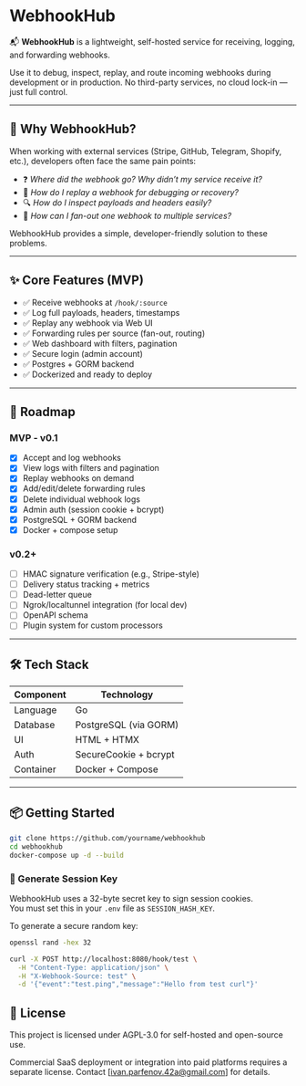 # WebhookHub

📬 **WebhookHub** is a lightweight, self-hosted service for receiving, logging, and forwarding webhooks.

Use it to debug, inspect, replay, and route incoming webhooks during development or in production. No third-party services, no cloud lock-in — just full control.

---

## 🚀 Why WebhookHub?

When working with external services (Stripe, GitHub, Telegram, Shopify, etc.), developers often face the same pain points:

- ❓ *Where did the webhook go? Why didn’t my service receive it?*
- 🔁 *How do I replay a webhook for debugging or recovery?*
- 🔍 *How do I inspect payloads and headers easily?*
- 📡 *How can I fan-out one webhook to multiple services?*

WebhookHub provides a simple, developer-friendly solution to these problems.

---

## ✨ Core Features (MVP)

- ✅ Receive webhooks at `/hook/:source`
- ✅ Log full payloads, headers, timestamps
- ✅ Replay any webhook via Web UI
- ✅ Forwarding rules per source (fan-out, routing)
- ✅ Web dashboard with filters, pagination
- ✅ Secure login (admin account)
- ✅ Postgres + GORM backend
- ✅ Dockerized and ready to deploy

---

## 📌 Roadmap

### MVP - v0.1
- [x] Accept and log webhooks
- [x] View logs with filters and pagination
- [x] Replay webhooks on demand
- [x] Add/edit/delete forwarding rules
- [x] Delete individual webhook logs
- [x] Admin auth (session cookie + bcrypt)
- [x] PostgreSQL + GORM backend
- [x] Docker + compose setup

### v0.2+
- [ ] HMAC signature verification (e.g., Stripe-style)
- [ ] Delivery status tracking + metrics
- [ ] Dead-letter queue
- [ ] Ngrok/localtunnel integration (for local dev)
- [ ] OpenAPI schema
- [ ] Plugin system for custom processors

---

## 🛠️ Tech Stack

| Component     | Technology        |
|---------------|-------------------|
| Language      | Go                |
| Database      | PostgreSQL (via GORM) |
| UI            | HTML + HTMX       |
| Auth          | SecureCookie + bcrypt |
| Container     | Docker + Compose  |

---

## 📦 Getting Started

```bash
git clone https://github.com/yourname/webhookhub
cd webhookhub
docker-compose up -d --build
```

### 🔐 Generate Session Key

WebhookHub uses a 32-byte secret key to sign session cookies.  
You must set this in your `.env` file as `SESSION_HASH_KEY`.

To generate a secure random key:

```bash
openssl rand -hex 32
```

```bash
curl -X POST http://localhost:8080/hook/test \
  -H "Content-Type: application/json" \
  -H "X-Webhook-Source: test" \
  -d '{"event":"test.ping","message":"Hello from test curl"}'
```

## 📄 License

This project is licensed under AGPL-3.0 for self-hosted and open-source use.

Commercial SaaS deployment or integration into paid platforms requires a separate license. Contact [ivan.parfenov.42a@gmail.com] for details.


